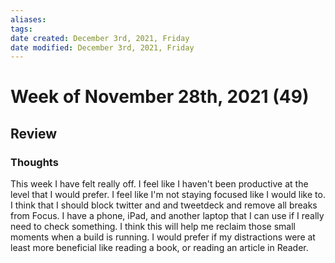 ```yaml
---
aliases: 
tags: 
date created: December 3rd, 2021, Friday
date modified: December 3rd, 2021, Friday
---
```


# Week of November 28th, 2021 (49)

## Review

### Thoughts

This week I have felt really off. I feel like I haven't been productive at the level that I would prefer. I feel like I'm not staying focused like I would like to. I think that I should block twitter and and tweetdeck and remove all breaks from Focus. I have a phone, iPad, and another laptop that I can use if I really need to check something. I think this will help me reclaim those small moments when a build is running. I would prefer if my distractions were at least more beneficial like reading a book, or reading an article in Reader. 


